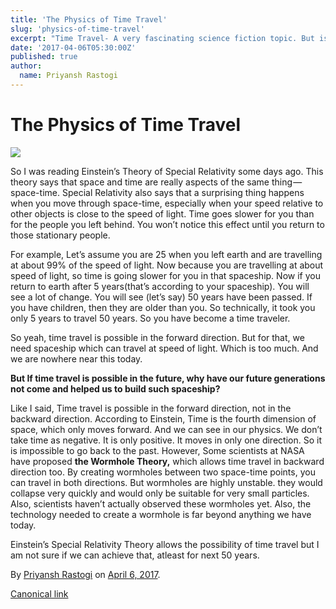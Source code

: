 ```yaml
---
title: 'The Physics of Time Travel'
slug: 'physics-of-time-travel'
excerpt: "Time Travel- A very fascinating science fiction topic. But is it possible? or is it just a science fiction?"
date: '2017-04-06T05:30:00Z'
published: true
author:
  name: Priyansh Rastogi
---
```


# The Physics of Time Travel

![](https://cdn-images-1.medium.com/max/800/1*Er9JmMdTpKj8SgR4txg-Mw.jpeg)

So I was reading Einstein’s Theory of Special Relativity some days ago. This theory says that space and time are really aspects of the same thing — space-time. Special Relativity also says that a surprising thing happens when you move through space-time, especially when your speed relative to other objects is close to the speed of light. Time goes slower for you than for the people you left behind. You won’t notice this effect until you return to those stationary people.

For example, Let’s assume you are 25 when you left earth and are travelling at about 99% of the speed of light. Now because you are travelling at about speed of light, so time is going slower for you in that spaceship. Now if you return to earth after 5 years(that’s according to your spaceship). You will see a lot of change. You will see (let’s say) 50 years have been passed. If you have children, then they are older than you. So technically, it took you only 5 years to travel 50 years. So you have become a time traveler.

So yeah, time travel is possible in the forward direction. But for that, we need spaceship which can travel at speed of light. Which is too much. And we are nowhere near this today.

**But If time travel is possible in the future, why have our future generations not come and helped us to build such spaceship?**

Like I said, Time travel is possible in the forward direction, not in the backward direction. According to Einstein, Time is the fourth dimension of space, which only moves forward. And we can see in our physics. We don’t take time as negative. It is only positive. It moves in only one direction. So it is impossible to go back to the past. However, Some scientists at NASA have proposed **the Wormhole Theory,** which allows time travel in backward direction too. By creating wormholes between two space-time points, you can travel in both directions. But wormholes are highly unstable. they would collapse very quickly and would only be suitable for very small particles. Also, scientists haven’t actually observed these wormholes yet. Also, the technology needed to create a wormhole is far beyond anything we have today.

Einstein’s Special Relativity Theory allows the possibility of time travel but I am not sure if we can achieve that, atleast for next 50 years.

By [Priyansh Rastogi](https://medium.com/@priyanshrastogi) on [April 6, 2017](https://medium.com/p/c6abaf44a1d6).

[Canonical link](https://medium.com/@priyanshrastogi/the-physics-of-time-travel-c6abaf44a1d6)

